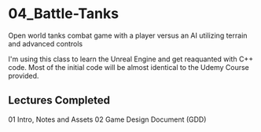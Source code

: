 # 04_Battle-Tanks
Open world tanks combat game with a player versus an AI utilizing terrain and advanced controls

I'm using this class to learn the Unreal Engine and get reaquanted with C++ code. Most of the initial code will be almost identical
to the Udemy Course provided.

## Lectures Completed
01 Intro, Notes and Assets
02 Game Design Document (GDD)
